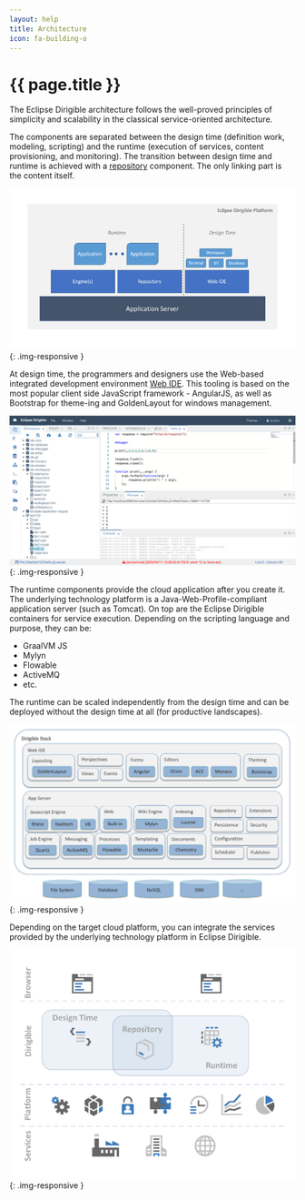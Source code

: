 ```yaml
---
layout: help
title: Architecture
icon: fa-building-o
---
```


{{ page.title }}
===

The Eclipse Dirigible architecture follows the well-proved principles of simplicity and scalability in the classical service-oriented architecture.

The components are separated between the design time (definition work, modeling, scripting) and the runtime (execution of services, content provisioning, and monitoring). The transition between design time and runtime is achieved with a [repository](concepts_repository.html) component. The only linking part is the content itself.

![Dirigible Design Time and Runtime](images/architecture_designtime_runtime.png){: .img-responsive }

At design time, the programmers and designers use the Web-based integrated development environment [Web IDE](ide.html). This tooling is based on the most popular client side JavaScript framework - AngularJS, as well as Bootstrap for theme-ing and GoldenLayout for windows management.

![Dirigible Design Time and Runtime](images/ide_workbench_perspective.png){: .img-responsive }

The runtime components provide the cloud application after you create it. The underlying technology platform is a Java-Web-Profile-compliant application server (such as Tomcat). On top are the Eclipse Dirigible containers for service execution. Depending on the scripting language and purpose, they can be: 
* GraalVM JS 
* Mylyn 
* Flowable
* ActiveMQ 
* etc. 

The runtime can be scaled independently from the design time and can be deployed without the design time at all (for productive landscapes).

![Dirigible Components](images/architecture_components.png){: .img-responsive }

Depending on the target cloud platform, you can integrate the services provided by the underlying technology platform in Eclipse Dirigible.

![Dirigible on a Cloud Platform](images/architecture_on_platform.png){: .img-responsive }

